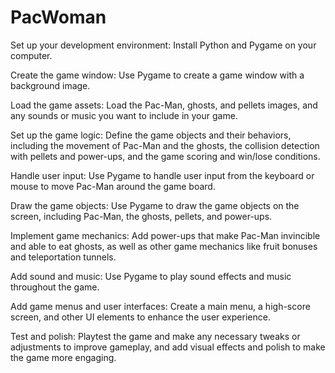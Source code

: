 # PacWoman

Set up your development environment: Install Python and Pygame on your computer.

Create the game window: Use Pygame to create a game window with a background image.

Load the game assets: Load the Pac-Man, ghosts, and pellets images, and any sounds or music you want to include in your game.

Set up the game logic: Define the game objects and their behaviors, including the movement of Pac-Man and the ghosts, the collision detection with pellets and power-ups, and the game scoring and win/lose conditions.

Handle user input: Use Pygame to handle user input from the keyboard or mouse to move Pac-Man around the game board.

Draw the game objects: Use Pygame to draw the game objects on the screen, including Pac-Man, the ghosts, pellets, and power-ups.

Implement game mechanics: Add power-ups that make Pac-Man invincible and able to eat ghosts, as well as other game mechanics like fruit bonuses and teleportation tunnels.

Add sound and music: Use Pygame to play sound effects and music throughout the game.

Add game menus and user interfaces: Create a main menu, a high-score screen, and other UI elements to enhance the user experience.

Test and polish: Playtest the game and make any necessary tweaks or adjustments to improve gameplay, and add visual effects and polish to make the game more engaging.